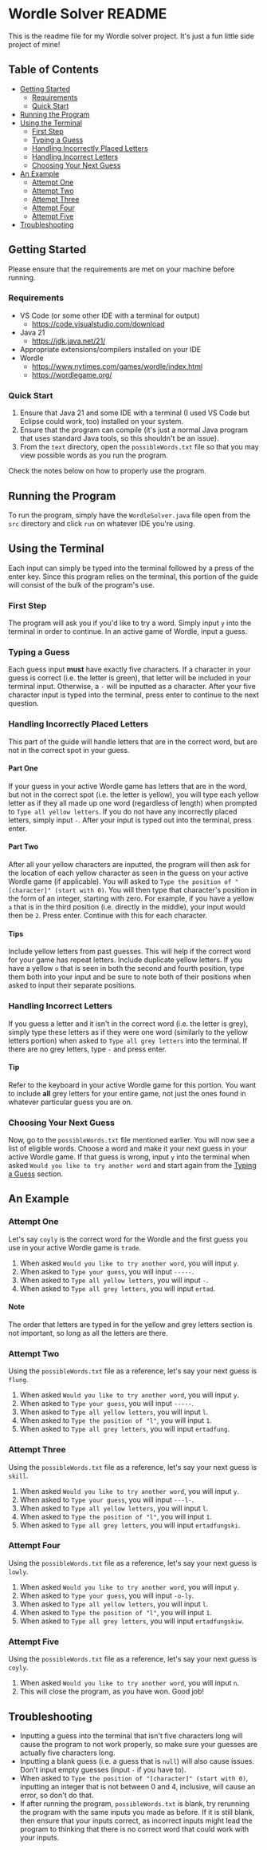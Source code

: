 # Wordle Solver README

This is the readme file for my Wordle solver project. It's just a fun little side project of mine!

## Table of Contents

- [Getting Started](#getting-started)
    - [Requirements](#requirements)
    - [Quick Start](#quick-start)
- [Running the Program](#running-the-program)
- [Using the Terminal](#using-the-terminal)
    - [First Step](#first-step)
    - [Typing a Guess](#typing-a-guess)
    - [Handling Incorrectly Placed Letters](#handling-incorrectly-placed-letters)
    - [Handling Incorrect Letters](#handling-incorrect-letters)
    - [Choosing Your Next Guess](#choosing-your-next-guess)
- [An Example](#an-example)
    - [Attempt One](#attempt-one)
    - [Attempt Two](#attempt-two)
    - [Attempt Three](#attempt-three)
    - [Attempt Four](#attempt-four)
    - [Attempt Five](#attempt-five)
- [Troubleshooting](#troubleshooting)

## Getting Started

Please ensure that the requirements are met on your machine before running.

### Requirements

- VS Code (or some other IDE with a terminal for output)
    - <https://code.visualstudio.com/download>
- Java 21
    - <https://jdk.java.net/21/>
- Appropriate extensions/compilers installed on your IDE
- Wordle
    - <https://www.nytimes.com/games/wordle/index.html>
    - <https://wordlegame.org/>

### Quick Start

1. Ensure that Java 21 and some IDE with a terminal (I used VS Code but Eclipse could work, too) installed on your system.
2. Ensure that the program can compile (it's just a normal Java program that uses standard Java tools, so this shouldn't be an issue).
3. From the `text` directory, open the `possibleWords.txt` file so that you may view possible words as you run the program.

Check the notes below on how to properly use the program.

## Running the Program

To run the program, simply have the `WordleSolver.java` file open from the `src` directory and click `run` on whatever IDE you're using.

## Using the Terminal

Each input can simply be typed into the terminal followed by a press of the enter key. Since this program relies on the terminal, this portion of the guide will consist of the bulk of the program's use.

### First Step

The program will ask you if you'd like to try a word. Simply input `y` into the terminal in order to continue. In an active game of Wordle, input a guess.

### Typing a Guess

Each guess input **must** have exactly five characters. If a character in your guess is correct (i.e. the letter is green), that letter will be included in your terminal input. Otherwise, a `-` will be inputted as a character. After your five character input is typed into the terminal, press enter to continue to the next question.

### Handling Incorrectly Placed Letters

This part of the guide will handle letters that are in the correct word, but are not in the correct spot in your guess.

#### Part One

If your guess in your active Wordle game has letters that are in the word, but not in the correct spot (i.e. the letter is yellow), you will type each yellow letter as if they all made up one word (regardless of length) when prompted to `Type all yellow letters`. If you do not have any incorrectly placed letters, simply input `-`. After your input is typed out into the terminal, press enter.

#### Part Two

After all your yellow characters are inputted, the program will then ask for the location of each yellow character as seen in the guess on your active Wordle game (if applicable). You will asked to `Type the position of "[character]" (start with 0)`. You will then type that character's position in the form of an integer, starting with zero. For example, if you have a yellow `a` that is in the third position (i.e. directly in the middle), your input would then be `2`. Press enter. Continue with this for each character.

#### Tips

Include yellow letters from past guesses. This will help if the correct word for your game has repeat letters.
Include duplicate yellow letters. If you have a yellow `o` that is seen in both the second and fourth position, type them both into your input and be sure to note both of their positions when asked to input their separate positions.

### Handling Incorrect Letters

If you guess a letter and it isn't in the correct word (i.e. the letter is grey), simply type these letters as if they were one word (similarly to the yellow letters portion) when asked to `Type all grey letters` into the terminal. If there are no grey letters, type `-` and press enter.

#### Tip

Refer to the keyboard in your active Wordle game for this portion. You want to include **all** grey letters for your entire game, not just the ones found in whatever particular guess you are on.

### Choosing Your Next Guess

Now, go to the `possibleWords.txt` file mentioned earlier. You will now see a list of eligible words. Choose a word and make it your next guess in your active Wordle game. If that guess is wrong, input `y` into the terminal when asked `Would you like to try another word` and start again from the [Typing a Guess](#typing-a-guess) section.

## An Example

### Attempt One

Let's say `coyly` is the correct word for the Wordle and the first guess you use in your active Wordle game is `trade`.

1. When asked `Would you like to try another word`, you will input `y`.
2. When asked to `Type your guess`, you will input `-----`.
3. When asked to `Type all yellow letters`, you will input `-`.
4. When asked to `Type all grey letters`, you will input `ertad`.

#### Note

The order that letters are typed in for the yellow and grey letters section is not important, so long as all the letters are there.

### Attempt Two

Using the `possibleWords.txt` file as a reference, let's say your next guess is `flung`.

1. When asked `Would you like to try another word`, you will input `y`.
2. When asked to `Type your guess`, you will input `-----`.
3. When asked to `Type all yellow letters`, you will input `l`.
4. When asked to `Type the position of "l"`, you will input `1`.
5. When asked to `Type all grey letters`, you will input `ertadfung`.

### Attempt Three

Using the `possibleWords.txt` file as a reference, let's say your next guess is `skill`.

1. When asked `Would you like to try another word`, you will input `y`.
2. When asked to `Type your guess`, you will input `---l-`.
3. When asked to `Type all yellow letters`, you will input `l`.
4. When asked to `Type the position of "l"`, you will input `1`.
5. When asked to `Type all grey letters`, you will input `ertadfungski`.

### Attempt Four

Using the `possibleWords.txt` file as a reference, let's say your next guess is `lowly`.

1. When asked `Would you like to try another word`, you will input `y`.
2. When asked to `Type your guess`, you will input `-o-ly`.
3. When asked to `Type all yellow letters`, you will input `l`.
4. When asked to `Type the position of "l"`, you will input `1`.
5. When asked to `Type all grey letters`, you will input `ertadfungskiw`.

### Attempt Five

Using the `possibleWords.txt` file as a reference, let's say your next guess is `coyly`.

1. When asked `Would you like to try another word`, you will input `n`.
2. This will close the program, as you have won. Good job!

## Troubleshooting

- Inputting a guess into the terminal that isn't five characters long will cause the program to not work properly, so make sure your guesses are actually five characters long.
- Inputting a blank guess (i.e. a guess that is `null`) will also cause issues. Don't input empty guesses (input `-` if you have to).
- When asked to `Type the position of "[character]" (start with 0)`, inputting an integer that is not between 0 and 4, inclusive, will cause an error, so don't do that.
- If after running the program, `possibleWords.txt` is blank, try rerunning the program with the same inputs you made as before. If it is still blank, then ensure that your inputs correct, as incorrect inputs might lead the program to thinking that there is no correct word that could work with your inputs.